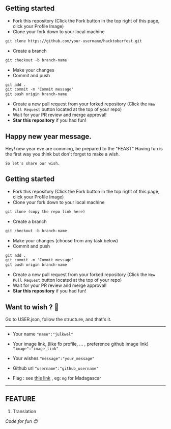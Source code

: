 ## Getting started
* Fork this repository (Click the Fork button in the top right of this page, click your Profile Image)
* Clone your fork down to your local machine

```markdown
git clone https://github.com/your-username/hacktoberfest.git
```

* Create a branch

```markdown
git checkout -b branch-name
```

* Make your changes 
* Commit and push

```markdown
git add .
git commit -m 'Commit message'
git push origin branch-name
```

* Create a new pull request from your forked repository (Click the `New Pull Request` button located at the top of your repo)
* Wait for your PR review and merge approval!
* __Star this repository__ if you had fun!


## Happy new year message.

Hey! new year eve are comming, be prepared to the "FEAST"
Having fun is the first way you think but don't forget to make a wish.

`So let's share our wish.`

## Getting started
* Fork this repository (Click the Fork button in the top right of this page, click your Profile Image)
* Clone your fork down to your local machine

```markdown
git clone (copy the repo link here)
```

* Create a branch

```markdown
git checkout -b branch-name
```

* Make your changes (choose from any task below)
* Commit and push

```markdown
git add .
git commit -m 'Commit message'
git push origin branch-name
```

* Create a new pull request from your forked repository (Click the `New Pull Request` button located at the top of your repo)
* Wait for your PR review and merge approval!
* __Star this repository__ if you had fun!


## Want to wish ? :tada:

Go to USER.json, follow the structure, and that's it.
___
- Your name ```"name":"julkwel"```

- Your image link, (like fb profile, ... , preference github image link) ```"image":"image_link"```

- Your wishes ```"message":"your_message"```

- Github url ```"username":"github_username"```

- Flag : see [this link](http://flag-icon-css.lip.is/?continent=Africa) , eg: `mg` for Madagascar

___

## FEATURE

1. Translation


*Code for fun :blush:* 
